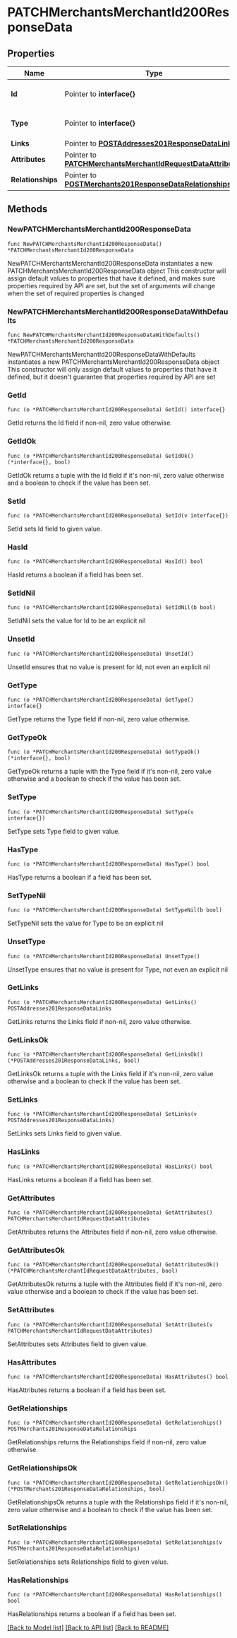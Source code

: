 # PATCHMerchantsMerchantId200ResponseData

## Properties

Name | Type | Description | Notes
------------ | ------------- | ------------- | -------------
**Id** | Pointer to **interface{}** | The resource&#39;s id | [optional] 
**Type** | Pointer to **interface{}** | The resource&#39;s type | [optional] 
**Links** | Pointer to [**POSTAddresses201ResponseDataLinks**](POSTAddresses201ResponseDataLinks.md) |  | [optional] 
**Attributes** | Pointer to [**PATCHMerchantsMerchantIdRequestDataAttributes**](PATCHMerchantsMerchantIdRequestDataAttributes.md) |  | [optional] 
**Relationships** | Pointer to [**POSTMerchants201ResponseDataRelationships**](POSTMerchants201ResponseDataRelationships.md) |  | [optional] 

## Methods

### NewPATCHMerchantsMerchantId200ResponseData

`func NewPATCHMerchantsMerchantId200ResponseData() *PATCHMerchantsMerchantId200ResponseData`

NewPATCHMerchantsMerchantId200ResponseData instantiates a new PATCHMerchantsMerchantId200ResponseData object
This constructor will assign default values to properties that have it defined,
and makes sure properties required by API are set, but the set of arguments
will change when the set of required properties is changed

### NewPATCHMerchantsMerchantId200ResponseDataWithDefaults

`func NewPATCHMerchantsMerchantId200ResponseDataWithDefaults() *PATCHMerchantsMerchantId200ResponseData`

NewPATCHMerchantsMerchantId200ResponseDataWithDefaults instantiates a new PATCHMerchantsMerchantId200ResponseData object
This constructor will only assign default values to properties that have it defined,
but it doesn't guarantee that properties required by API are set

### GetId

`func (o *PATCHMerchantsMerchantId200ResponseData) GetId() interface{}`

GetId returns the Id field if non-nil, zero value otherwise.

### GetIdOk

`func (o *PATCHMerchantsMerchantId200ResponseData) GetIdOk() (*interface{}, bool)`

GetIdOk returns a tuple with the Id field if it's non-nil, zero value otherwise
and a boolean to check if the value has been set.

### SetId

`func (o *PATCHMerchantsMerchantId200ResponseData) SetId(v interface{})`

SetId sets Id field to given value.

### HasId

`func (o *PATCHMerchantsMerchantId200ResponseData) HasId() bool`

HasId returns a boolean if a field has been set.

### SetIdNil

`func (o *PATCHMerchantsMerchantId200ResponseData) SetIdNil(b bool)`

 SetIdNil sets the value for Id to be an explicit nil

### UnsetId
`func (o *PATCHMerchantsMerchantId200ResponseData) UnsetId()`

UnsetId ensures that no value is present for Id, not even an explicit nil
### GetType

`func (o *PATCHMerchantsMerchantId200ResponseData) GetType() interface{}`

GetType returns the Type field if non-nil, zero value otherwise.

### GetTypeOk

`func (o *PATCHMerchantsMerchantId200ResponseData) GetTypeOk() (*interface{}, bool)`

GetTypeOk returns a tuple with the Type field if it's non-nil, zero value otherwise
and a boolean to check if the value has been set.

### SetType

`func (o *PATCHMerchantsMerchantId200ResponseData) SetType(v interface{})`

SetType sets Type field to given value.

### HasType

`func (o *PATCHMerchantsMerchantId200ResponseData) HasType() bool`

HasType returns a boolean if a field has been set.

### SetTypeNil

`func (o *PATCHMerchantsMerchantId200ResponseData) SetTypeNil(b bool)`

 SetTypeNil sets the value for Type to be an explicit nil

### UnsetType
`func (o *PATCHMerchantsMerchantId200ResponseData) UnsetType()`

UnsetType ensures that no value is present for Type, not even an explicit nil
### GetLinks

`func (o *PATCHMerchantsMerchantId200ResponseData) GetLinks() POSTAddresses201ResponseDataLinks`

GetLinks returns the Links field if non-nil, zero value otherwise.

### GetLinksOk

`func (o *PATCHMerchantsMerchantId200ResponseData) GetLinksOk() (*POSTAddresses201ResponseDataLinks, bool)`

GetLinksOk returns a tuple with the Links field if it's non-nil, zero value otherwise
and a boolean to check if the value has been set.

### SetLinks

`func (o *PATCHMerchantsMerchantId200ResponseData) SetLinks(v POSTAddresses201ResponseDataLinks)`

SetLinks sets Links field to given value.

### HasLinks

`func (o *PATCHMerchantsMerchantId200ResponseData) HasLinks() bool`

HasLinks returns a boolean if a field has been set.

### GetAttributes

`func (o *PATCHMerchantsMerchantId200ResponseData) GetAttributes() PATCHMerchantsMerchantIdRequestDataAttributes`

GetAttributes returns the Attributes field if non-nil, zero value otherwise.

### GetAttributesOk

`func (o *PATCHMerchantsMerchantId200ResponseData) GetAttributesOk() (*PATCHMerchantsMerchantIdRequestDataAttributes, bool)`

GetAttributesOk returns a tuple with the Attributes field if it's non-nil, zero value otherwise
and a boolean to check if the value has been set.

### SetAttributes

`func (o *PATCHMerchantsMerchantId200ResponseData) SetAttributes(v PATCHMerchantsMerchantIdRequestDataAttributes)`

SetAttributes sets Attributes field to given value.

### HasAttributes

`func (o *PATCHMerchantsMerchantId200ResponseData) HasAttributes() bool`

HasAttributes returns a boolean if a field has been set.

### GetRelationships

`func (o *PATCHMerchantsMerchantId200ResponseData) GetRelationships() POSTMerchants201ResponseDataRelationships`

GetRelationships returns the Relationships field if non-nil, zero value otherwise.

### GetRelationshipsOk

`func (o *PATCHMerchantsMerchantId200ResponseData) GetRelationshipsOk() (*POSTMerchants201ResponseDataRelationships, bool)`

GetRelationshipsOk returns a tuple with the Relationships field if it's non-nil, zero value otherwise
and a boolean to check if the value has been set.

### SetRelationships

`func (o *PATCHMerchantsMerchantId200ResponseData) SetRelationships(v POSTMerchants201ResponseDataRelationships)`

SetRelationships sets Relationships field to given value.

### HasRelationships

`func (o *PATCHMerchantsMerchantId200ResponseData) HasRelationships() bool`

HasRelationships returns a boolean if a field has been set.


[[Back to Model list]](../README.md#documentation-for-models) [[Back to API list]](../README.md#documentation-for-api-endpoints) [[Back to README]](../README.md)


